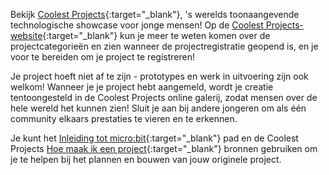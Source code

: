 Bekijk [Coolest Projects](https://coolestprojects.org/){:target="\_blank"}, 's werelds toonaangevende technologische showcase voor jonge mensen! Op de [Coolest Projects-website](https://coolestprojects.org/){:target="\_blank"} kun je meer te weten komen over de projectcategorieën en zien wanneer de projectregistratie geopend is, en je voor te bereiden om je project te registreren!

Je project hoeft niet af te zijn - prototypes en werk in uitvoering zijn ook welkom! Wanneer je je project hebt aangemeld, wordt je creatie tentoongesteld in de Coolest Projects online galerij, zodat mensen over de hele wereld het kunnen zien! Sluit je aan bij andere jongeren om als één community elkaars prestaties te vieren en te erkennen.

Je kunt het [Inleiding tot micro:bit](https://projects.raspberrypi.org/nl-NL/pathways/microbit-intro){:target="\_blank"} pad en de Coolest Projects [Hoe maak ik een project](https://coolestprojects.org/2020/03/31/how-to-make-a-project-workbook-and-additional-resources/){:target="\_blank"} bronnen gebruiken om je te helpen bij het plannen en bouwen van jouw originele project.
